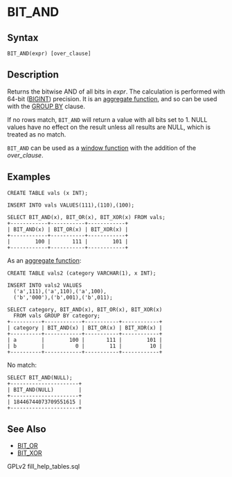 # BIT\_AND

## Syntax

```
BIT_AND(expr) [over_clause]
```

## Description

Returns the bitwise AND of all bits in _expr_. The calculation is performed with 64-bit ([BIGINT](../../../data-types/data-types-numeric-data-types/bigint.md)) precision. It is an [aggregate function](./), and so can be used with the [GROUP BY](../../data-manipulation/selecting-data/group-by.md) clause.

If no rows match, `BIT_AND` will return a value with all bits set to 1. NULL values have no effect on the result unless all results are NULL, which is treated as no match.

`BIT_AND` can be used as a [window function](../special-functions/window-functions/) with the addition of the _over\_clause_.

## Examples

```
CREATE TABLE vals (x INT);

INSERT INTO vals VALUES(111),(110),(100);

SELECT BIT_AND(x), BIT_OR(x), BIT_XOR(x) FROM vals;
+------------+-----------+------------+
| BIT_AND(x) | BIT_OR(x) | BIT_XOR(x) |
+------------+-----------+------------+
|        100 |       111 |        101 |
+------------+-----------+------------+
```

As an [aggregate function](./):

```
CREATE TABLE vals2 (category VARCHAR(1), x INT);

INSERT INTO vals2 VALUES
  ('a',111),('a',110),('a',100),
  ('b','000'),('b',001),('b',011);

SELECT category, BIT_AND(x), BIT_OR(x), BIT_XOR(x) 
  FROM vals GROUP BY category;
+----------+------------+-----------+------------+
| category | BIT_AND(x) | BIT_OR(x) | BIT_XOR(x) |
+----------+------------+-----------+------------+
| a        |        100 |       111 |        101 |
| b        |          0 |        11 |         10 |
+----------+------------+-----------+------------+
```

No match:

```
SELECT BIT_AND(NULL);
+----------------------+
| BIT_AND(NULL)        |
+----------------------+
| 18446744073709551615 |
+----------------------+
```

## See Also

* [BIT\_OR](bit_or.md)
* [BIT\_XOR](bit_xor.md)

GPLv2 fill\_help\_tables.sql
